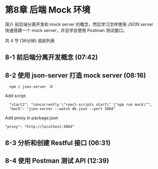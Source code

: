 # 第8章 后端 Mock 环境
简介 前后端分离开发和 mock server 的概念，然后学习怎样使用 JSON server 快速搭建一个 mock server，并且学会使用 Postman 测试接口。

共 4 节 (36分钟) 收起列表

## 8-1 前后端分离开发概念 (07:42)
## 8-2 使用 json-server 打造 mock server (08:16)
```
  npm i json-server -D
```
Add script
```
  "start2": "concurrently \"react-scripts start\" \"npm run mock\"",
  "mock": "json-server --watch db.json --port 3004"
```

Add proxy in package.json
```
"proxy": "http://localhost:3004"
```

## 8-3 分析和创建 Restful 接口 (06:31)

## 8-4 使用 Postman 测试 API (12:39)